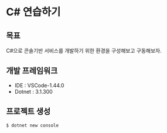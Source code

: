 # C# 연습하기

## 목표
C#으로 콘솔기반 서비스를 개발하기 위한 환경을 구성해보고 구동해보자.

## 개발 프레임워크
- IDE : VSCode-1.44.0
- Dotnet : 3.1.300

## 프로젝트 생성

```bash
$ dotnet new console
```